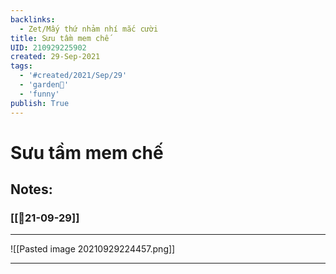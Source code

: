 ```yaml
---
backlinks:
  - Zet/Mấy thứ nhảm nhí mắc cười
title: Sưu tầm mem chế
UID: 210929225902
created: 29-Sep-2021
tags:
  - '#created/2021/Sep/29'
  - 'garden🏡'
  - 'funny'
publish: True
---
```

# Sưu tầm mem chế

## Notes:
### [[📝21-09-29]]
***
![[Pasted image 20210929224457.png]] 
***
